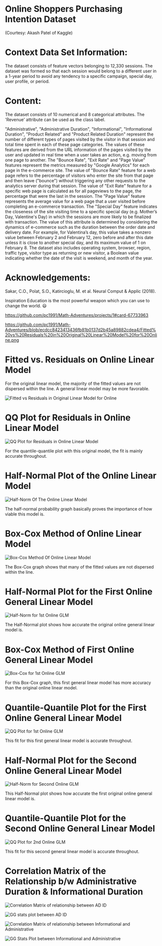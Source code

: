 # Online Shoppers Purchasing Intention Dataset 

(Courtesy: Akash Patel of Kaggle)

# Context Data Set Information:

The dataset consists of feature vectors belonging to 12,330 sessions. The dataset was formed so that each session would belong to a different user in a 1-year period to avoid any tendency to a specific campaign, special day, user profile, or period.

# Content: 

The dataset consists of 10 numerical and 8 categorical attributes. The 'Revenue' attribute can be used as the class label.

"Administrative", "Administrative Duration", "Informational", "Informational Duration", "Product Related" and "Product Related Duration" represent the number of different types of pages visited by the visitor in that session and total time spent in each of these page categories. The values of these features are derived from the URL information of the pages visited by the user and updated in real time when a user takes an action, e.g. moving from one page to another. The "Bounce Rate", "Exit Rate" and "Page Value" features represent the metrics measured by "Google Analytics" for each page in the e-commerce site. The value of "Bounce Rate" feature for a web page refers to the percentage of visitors who enter the site from that page and then leave ("bounce") without triggering any other requests to the analytics server during that session. The value of "Exit Rate" feature for a specific web page is calculated as for all pageviews to the page, the percentage that were the last in the session. The "Page Value" feature represents the average value for a web page that a user visited before completing an e-commerce transaction. The "Special Day" feature indicates the closeness of the site visiting time to a specific special day (e.g. Mother’s Day, Valentine's Day) in which the sessions are more likely to be finalized with transaction. The value of this attribute is determined by considering the dynamics of e-commerce such as the duration between the order date and delivery date. For example, for Valentina’s day, this value takes a nonzero value between February 2 and February 12, zero before and after this date unless it is close to another special day, and its maximum value of 1 on February 8. The dataset also includes operating system, browser, region, traffic type, visitor type as returning or new visitor, a Boolean value indicating whether the date of the visit is weekend, and month of the year.

# Acknowledgements: 

Sakar, C.O., Polat, S.O., Katircioglu, M. et al. Neural Comput & Applic (2018).

Inspiration Education is the most powerful weapon which you can use to change the world. 😃

https://github.com/pc1991/Math-Adventures/projects/1#card-67733963

https://github.com/pc1991/Math-Adventures/blob/ecdcc8423413436fb81b0137d2b45a89882cdea4/Fitted%20vs%20Residuals%20in%20Original%20Linear%20Model%20for%20Online.png

# Fitted vs. Residuals on Online Linear Model

For the original linear model, the majority of the fitted values are not dispersed within the line. A general linear model may be more favorable.

![Fitted vs Residuals in Original Linear Model for Online](https://user-images.githubusercontent.com/87962854/131275135-58c3271d-0da4-470b-802b-10ce17d4f756.png)

# QQ Plot for Residuals in Online Linear Model

![QQ Plot for Residuals in Online Linear Model](https://user-images.githubusercontent.com/87962854/131276620-790e86c4-b948-41a1-84f0-3705a20788d9.png)

For the quantile-quantile plot with this original model, the fit is mainly accurate throughout.

# Half-Normal Plot of the Online Linear Model

![Half-Norm Of The Online Linear Model](https://user-images.githubusercontent.com/87962854/131276648-51f9c129-e2aa-406c-9a1c-f3e4113e2f5e.png)

The half-normal probability graph basically proves the importance of how viable this model is.

# Box-Cox Method of Online Linear Model

![Box-Cox Method Of Online Linear Model](https://user-images.githubusercontent.com/87962854/131277794-7e87247f-4939-49d9-bb05-d0ae19185223.png)

The Box-Cox graph shows that many of the fitted values are not dispersed within the line.

# Half-Normal Plot for the First Online General Linear Model

![Half-Norm for 1st Online GLM](https://user-images.githubusercontent.com/87962854/131412251-92a8803f-7751-45aa-8379-e02eb1c69447.png)

The Half-Normal plot shows how accurate the original online general linear model is.

# Box-Cox Method of First Online General Linear Model

![Box-Cox for 1st Online GLM](https://user-images.githubusercontent.com/87962854/131423671-934fe31e-6db4-4f38-8d8e-6bdbf800dc6c.png)

For this Box-Cox graph, this first general linear model has more accuracy than the original online linear model.

# Quantile-Quantile Plot for the First Online General Linear Model

![QQ Plot for 1st Online GLM](https://user-images.githubusercontent.com/87962854/131423702-f882b806-dd78-48d2-a0f5-44d5a4e6c6c5.png)

This fit for this first general linear model is accurate throughout.

# Half-Normal Plot for the Second Online General Linear Model

![Half-Norm for Second Online GLM](https://user-images.githubusercontent.com/87962854/131423758-4f176960-068d-4809-bfc1-657fe1a692f5.png)

This Half-Normal plot shows how accurate the first original online general linear model is.

# Quantile-Quantile Plot for the Second Online General Linear Model

![QQ Plot for 2nd Online GLM](https://user-images.githubusercontent.com/87962854/131423971-9cd3cd00-c27e-4281-a174-940af9fb8c2d.png)

This fit for this second general linear model is accurate throughout.

# Correlation Matrix of the Relationship b/w Administrative Duration & Informational Duration

![Correlation Matrix of relationship between AD   ID](https://user-images.githubusercontent.com/87962854/131424006-e3186fca-2c1e-42fe-9e88-ebbd89cbb666.png)

![GG stats plot between AD   ID](https://user-images.githubusercontent.com/87962854/131424032-e7938bfc-0939-43da-88fc-4aaf7d9107e6.png)

![Correlation Matrix of relationship between Informational and Administrative](https://user-images.githubusercontent.com/87962854/131424045-4ec20abe-7542-4063-bfe0-0fdf900cb6a9.png)

![GG Stats Plot between Informational and Administrative](https://user-images.githubusercontent.com/87962854/131424057-17750dfd-5ff8-4e59-ac57-3a305d577f8c.png)

